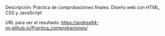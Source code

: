 Descripción:
Práctica de comprobaciones finales. Diseño web con HTML, CSS y JavaScript

URL para ver el resultado:
https://andrea94-mj.github.io/Practica_comprobaciones/
